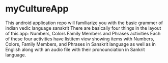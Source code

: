 # myCultureApp
This android application repo will familiarize you with the basic grammer of indian vedic language sanskrit
There are basically four things in the layout of this app: Numbers, Colors Family Members and Phrases activities
Each of these four activities have listitem view showing items with Numbers, Colors, Family Members, and Phrases in Sanskrit language as well as in English
along with an audio file with their pronounciation in Sankrit language.

